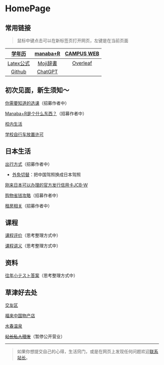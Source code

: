 # HomePage

## 常用链接

>鼠标中键点击可以在新标签页打开网页，左键是在当前页面

| [学年历](http://www.ritsumei.ac.jp/profile/info/calendar/) | [manaba+R](https://ct.ritsumei.ac.jp/ct/home) | [CAMPUS WEB](https://cw.ritsumei.ac.jp/campusweb/login.html) |
| :--------------------------------------------------------: | :-------------------------------------------: | :----------------------------------------------------------: |
|        [Latex公式](https://www.latexlive.com/home)         |     [Moji辞書](https://www.mojidict.com)      |            [Overleaf](https://www.overleaf.com/)             |
|               [Github](https://github.com/)                |      [ChatGPT](https://chat.openai.com/)      |                                                              |

## 初次见面，新生须知～

[你需要知道的选课](https://luopzh.github.io/University-R/writting)（招募作者中）

[Manaba+R是个什么东西？](https://luopzh.github.io/University-R/writting)（招募作者中）

[校内生活](https://luopzh.github.io/University-R/pages/lifeinschool) 

[学校自行车放置许可](https://luopzh.github.io/University-R/pages/jitensya)

## 日本生活

[出行方式](https://luopzh.github.io/University-R/writting)（招募作者中）

- [外免切替](https://luopzh.github.io/University-R/pages/waimianqieti)：把中国驾照换成日本驾照

[刚来日本可以办理的官方发行信用卡JCB-W](https://luopzh.github.io/University-R/pages/JCB_W_credit_card)

[购物省钱攻略](https://luopzh.github.io/University-R/writting)（招募作者中）

[租房相关](https://luopzh.github.io/University-R/writting)（招募作者中）

## 课程

[课程评价](https://luopzh.github.io/University-R/writting)（思考整理方式中）

[课程讲义](https://luopzh.github.io/University-R/writting)（思考整理方式中）

## 资料

[往年小テスト答案](https://luopzh.github.io/University-R/writting)（思考整理方式中）

## 草津好去处

[交友区](https://luopzh.github.io/University-R/pages/makefriends)

[福来中国物产店](https://luopzh.github.io/University-R/pages/fulai)

[水春温泉](https://luopzh.github.io/University-R/pages/suishun)

[~~站长私人理发~~](https://luopzh.github.io/University-R/pages/lifa)（暂停公开营业）

------

>如果你想提交自己的心得，生活窍门，或是在网页上发现任何问题欢迎[联系站长](https://luopzh.github.io/University-R/pages/makefriends#001-%E7%AB%99%E9%95%BF)。
